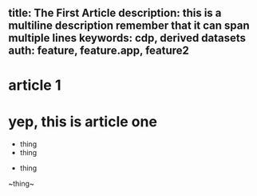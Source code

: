 title: The First Article
description: this is a multiline description
remember that it can span multiple lines
keywords: cdp, derived datasets
auth: feature, feature.app, feature2
---
# article 1
# yep, this is article one


- thing
- thing
* thing

~thing~
